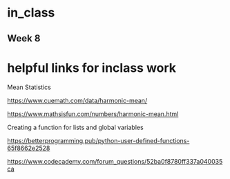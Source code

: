 # in_class

## Week 8
# helpful links for inclass work
Mean Statistics

https://www.cuemath.com/data/harmonic-mean/

https://www.mathsisfun.com/numbers/harmonic-mean.html

Creating a function for lists and global variables

https://betterprogramming.pub/python-user-defined-functions-65f8662e2528

https://www.codecademy.com/forum_questions/52ba0f8780ff337a040035ca
